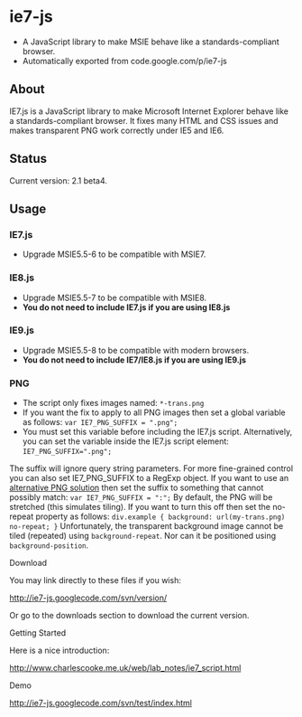 # ie7-js
* A JavaScript library to make MSIE behave like a standards-compliant browser.
* Automatically exported from code.google.com/p/ie7-js

## About
IE7.js is a JavaScript library to make Microsoft Internet Explorer behave like a standards-compliant browser. It fixes many HTML and CSS issues and makes transparent PNG work correctly under IE5 and IE6.

## Status

Current version: 2.1 beta4.

## Usage

### IE7.js

* Upgrade MSIE5.5-6 to be compatible with MSIE7.

### IE8.js
* Upgrade MSIE5.5-7 to be compatible with MSIE8.
* **You do not need to include IE7.js if you are using IE8.js**

### IE9.js
* Upgrade MSIE5.5-8 to be compatible with modern browsers.
* **You do not need to include IE7/IE8.js if you are using IE9.js**

### PNG
* The script only fixes images named: ``*-trans.png``
* If you want the fix to apply to all PNG images then set a global variable as follows:
``
var IE7_PNG_SUFFIX = ".png";
``
* You must set this variable before including the IE7.js script. Alternatively, you can set the variable inside the IE7.js script element:
``
IE7_PNG_SUFFIX=".png";
``

The suffix will ignore query string parameters. For more fine-grained control you can also set IE7_PNG_SUFFIX to a RegExp object. If you want to use an [alternative PNG solution](http://www.dillerdesign.com/experiment/DD_belatedPNG/) then set the suffix to something that cannot possibly match:
``
var IE7_PNG_SUFFIX = ":";
``
By default, the PNG will be stretched (this simulates tiling). If you want to turn this off then set the no-repeat property as follows:
``
div.example { background: url(my-trans.png) no-repeat; }
``
Unfortunately, the transparent background image cannot be tiled (repeated) using ``background-repeat``. Nor can it be positioned using ``background-position``.

Download

You may link directly to these files if you wish:

http://ie7-js.googlecode.com/svn/version/

Or go to the downloads section to download the current version.

Getting Started

Here is a nice introduction:

http://www.charlescooke.me.uk/web/lab_notes/ie7_script.html

Demo

http://ie7-js.googlecode.com/svn/test/index.html
